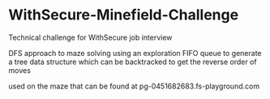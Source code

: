 # WithSecure-Minefield-Challenge
Technical challenge for WithSecure job interview

DFS approach to maze solving using an exploration FIFO queue to generate a tree data structure which can be backtracked to get the reverse order of moves

used on the maze that can be found at pg-0451682683.fs-playground.com

